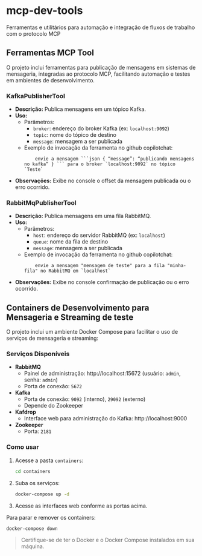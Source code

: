 # mcp-dev-tools
Ferramentas e utilitários para automação e integração de fluxos de trabalho com o protocolo MCP

## Ferramentas MCP Tool

O projeto inclui ferramentas para publicação de mensagens em sistemas de mensageria, integradas ao protocolo MCP, facilitando automação e testes em ambientes de desenvolvimento.

### KafkaPublisherTool

- **Descrição:** Publica mensagens em um tópico Kafka.
- **Uso:**
  - Parâmetros:
    - `broker`: endereço do broker Kafka (ex: `localhost:9092`)
    - `topic`: nome do tópico de destino
    - `message`: mensagem a ser publicada
  - Exemplo de invocação da ferramenta no github copilotchat:
    ```
        envie a mensagem ```json { “message”: “publicando mensagens no kafka” } ``` para o broker `localhost:9092` no tópico `Teste`
    ```
- **Observações:** Exibe no console o offset da mensagem publicada ou o erro ocorrido.

### RabbitMqPublisherTool

- **Descrição:** Publica mensagens em uma fila RabbitMQ.
- **Uso:**
  - Parâmetros:
    - `host`: endereço do servidor RabbitMQ (ex: `localhost`)
    - `queue`: nome da fila de destino
    - `message`: mensagem a ser publicada
  - Exemplo de invocação da ferramenta no github copilotchat:
    ```
        envie a mensagem "mensagem de teste" para a fila "minha-fila" no RabbitMQ em `localhost`    
    ```
- **Observações:** Exibe no console confirmação de publicação ou o erro ocorrido.


## Containers de Desenvolvimento para Mensageria e Streaming de teste

O projeto inclui um ambiente Docker Compose para facilitar o uso de serviços de mensageria e streaming:

### Serviços Disponíveis

- **RabbitMQ**
  - Painel de administração: http://localhost:15672 (usuário: `admin`, senha: `admin`)
  - Porta de conexão: `5672`
- **Kafka**
  - Porta de conexão: `9092` (interno), `29092` (externo)
  - Depende do Zookeeper
- **Kafdrop**
  - Interface web para administração do Kafka: http://localhost:9000
- **Zookeeper**
  - Porta: `2181`

### Como usar

1. Acesse a pasta `containers`:
   ```sh
   cd containers
   ```
2. Suba os serviços:
   ```sh
   docker-compose up -d
   ```
3. Acesse as interfaces web conforme as portas acima.

Para parar e remover os containers:
```sh
docker-compose down
```

> Certifique-se de ter o Docker e o Docker Compose instalados em sua máquina.

